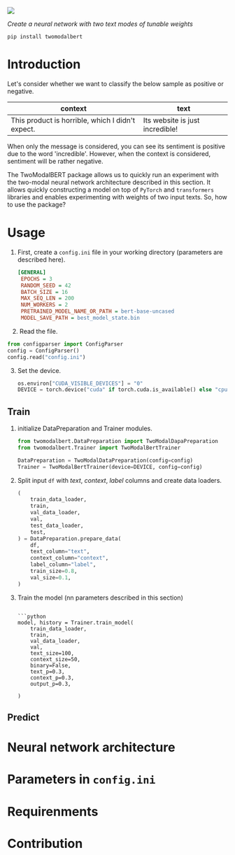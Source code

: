 ![](C:\Users\zuzan\AppData\Roaming\marktext\images\2022-11-09-19-01-23-image.png)

*Create a neural network with two text modes of tunable weights*

`pip install twomodalbert`

# Introduction

Let's consider whether we want to classify the below sample as positive or negative.

| context                                          | text                            |
| ------------------------------------------------ | ------------------------------- |
| This product is horrible, which I didn't expect. | Its website is just incredible! |

When only the message is considered, you can see its sentiment is positive due to the word 'incredible'. However, when the context is considered, sentiment will be rather negative.

The TwoModalBERT package allows us to quickly run an experiment with the two-modal neural network architecture described in this section. It allows quickly constructing a model on top of `PyTorch` and `transformers` libraries and enables experimenting with weights of two input texts. So, how to use the package?

# Usage

1. First, create a `config.ini` file in your working directory (parameters are described here). 
   
   ```ini
   [GENERAL]
    EPOCHS = 3
    RANDOM_SEED = 42
    BATCH_SIZE = 16
    MAX_SEQ_LEN = 200
    NUM_WORKERS = 2
    PRETRAINED_MODEL_NAME_OR_PATH = bert-base-uncased
    MODEL_SAVE_PATH = best_model_state.bin
   ```

   2. Read the file.

```python
from configparser import ConfigParser
config = ConfigParser()
config.read("config.ini")
```

3. Set the device.
   
   ```python
   os.environ["CUDA_VISIBLE_DEVICES"] = "0"
   DEVICE = torch.device("cuda" if torch.cuda.is_available() else "cpu")
   ```

## Train

1. initialize  DataPreparation and Trainer modules.
   
   ```python
   from twomodalbert.DataPreparation import TwoModalDapaPreparation
   from twomodalbert.Trainer import TwoModalBertTrainer
   
   DataPreparation = TwoModalDataPreparation(config=config)
   Trainer = TwoModalBertTrainer(device=DEVICE, config=config)
   ```

2. Split input `df`  with *text*, *context*, *label* columns and create data loaders.
   
   ```python
   (
       train_data_loader,
       train,
       val_data_loader,
       val,
       test_data_loader,
       test,
   ) = DataPreparation.prepare_data(
       df,
       text_column="text",
       context_column="context",
       label_column="label",
       train_size=0.8,
       val_size=0.1,
   )
   ```

3. Train the model (nn parameters described in this section)
   ```
   
   ```python
   model, history = Trainer.train_model(
       train_data_loader,
       train,
       val_data_loader,
       val,
       text_size=100,
       context_size=50,
       binary=False,
       text_p=0.3,
       context_p=0.3,
       output_p=0.3,
   
   )
   ```
   
   

## Predict

# Neural network architecture

# Parameters in `config.ini`

# Requirenments

# Contribution
